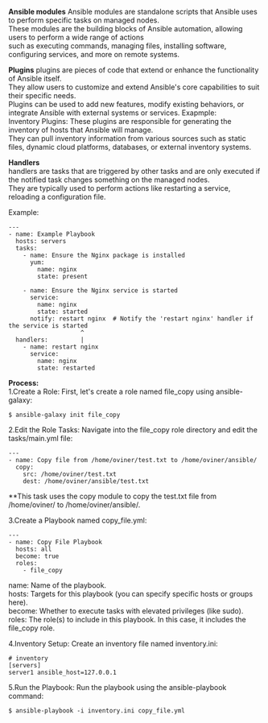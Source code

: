 
**Ansible modules** 
Ansible modules are standalone scripts that Ansible uses to perform specific tasks on managed nodes.  
These modules are the building blocks of Ansible automation, allowing users to perform a wide range of actions   
such as executing commands, managing files, installing software, configuring services, and more on remote systems.

**Plugins** 
plugins are pieces of code that extend or enhance the functionality of Ansible itself.  
They allow users to customize and extend Ansible's core capabilities to suit their specific needs.  
Plugins can be used to add new features, modify existing behaviors, or integrate Ansible with external systems or services.
Exapmple:  
Inventory Plugins: These plugins are responsible for generating the inventory of hosts that Ansible will manage.    
They can pull inventory information from various sources such as static files, dynamic cloud platforms, databases, or external inventory systems.

**Handlers**  
handlers are tasks that are triggered by other tasks and are only executed if the notified task changes something on the managed nodes.   
They are typically used to perform actions like restarting a service, reloading a configuration file.

Example:  
```
---
- name: Example Playbook
  hosts: servers
  tasks:
    - name: Ensure the Nginx package is installed
      yum:
        name: nginx
        state: present

    - name: Ensure the Nginx service is started
      service:
        name: nginx
        state: started
      notify: restart nginx  # Notify the 'restart nginx' handler if the service is started
                    ^
  handlers:         |
    - name: restart nginx
      service:
        name: nginx
        state: restarted
```

**Process:**  
1.Create a Role: First, let's create a role named file_copy using ansible-galaxy:

```$ ansible-galaxy init file_copy```

2.Edit the Role Tasks: Navigate into the file_copy role directory and edit the tasks/main.yml file:
```
---
- name: Copy file from /home/oviner/test.txt to /home/oviner/ansible/
  copy:
    src: /home/oviner/test.txt
    dest: /home/oviner/ansible/test.txt
``` 
**This task uses the copy module to copy the test.txt file from /home/oviner/ to /home/oviner/ansible/.

3.Create a Playbook named copy_file.yml:
```
---
- name: Copy File Playbook
  hosts: all
  become: true
  roles:
    - file_copy
```

name: Name of the playbook.  
hosts: Targets for this playbook (you can specify specific hosts or groups here).  
become: Whether to execute tasks with elevated privileges (like sudo).  
roles: The role(s) to include in this playbook. In this case, it includes the file_copy role.  
  
4.Inventory Setup: Create an inventory file named inventory.ini:

```
# inventory
[servers]
server1 ansible_host=127.0.0.1
```

5.Run the Playbook: Run the playbook using the ansible-playbook command:

`$ ansible-playbook -i inventory.ini copy_file.yml`
